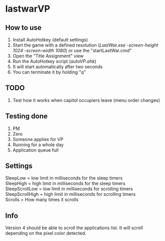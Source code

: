 # lastwarVP

## How to use
1) Install AutoHotkey (default settings)
2) Start the game with a defined resolution (_LastWar.exe -screen-height 1024 -screen-width 1080_) or use the "startLastWar.cmd"
3) Open the "Title Assignment" view
4) Run the AutoHotkey script (_autoVP.ahk_)
6) It will start automatically after two seconds
7) You can terminate it by holding "q"

## TODO

1) Test how it works when capitol occupiers leave (menu order changes)

## Testing done

1) PM
2) Zero
3) Someone applies for VP
4) Running for a whole day
5) Application queue full

## Settings

SleepLow = low limit in milliseconds for the sleep timers\
SleepHigh = high limit in milliseconds for the sleep timers\
SleepScrollLow = low limit in milliseconds for scrolling timers\
SleepScrollHigh = high limit in milliseconds for scrolling timers\
Scrolls = How many times it scrolls

## Info

Version 4 should be able to scroll the applications list. It will scroll depending on the pixel color detected.
